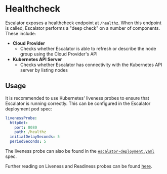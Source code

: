 # Healthcheck

Escalator exposes a healthcheck endpoint at `/healthz`. When this endpoint is called, Escalator performs a "deep check"
on a number of components. These include:

 - **Cloud Provider**
    - Checks whether Escalator is able to refresh or describe the node group using the Cloud Provider's API
 - **Kubernetes API Server**
    - Checks whether Escalator has connectivity with the Kubernetes API server by listing nodes
    
## Usage

It is recommended to use Kubernetes' liveness probes to ensure that Escalator is running correctly. This can be
configured in the Escalator deployment pod spec:

```yaml
livenessProbe:
  httpGet:
    port: 8080
    path: /healthz
  initialDelaySeconds: 5
  periodSeconds: 5
```

The liveness probe can also be found in the [`escalator-deployment.yaml`](./deployment/escalator-deployment.yaml) spec.

Further reading on Liveness and Readiness probes can be found 
[here](https://kubernetes.io/docs/tasks/configure-pod-container/configure-liveness-readiness-probes/).

